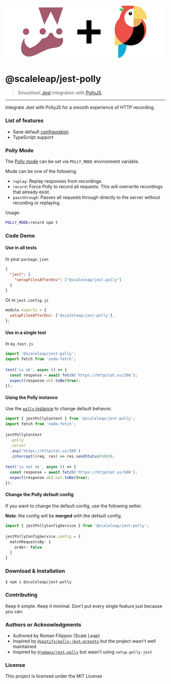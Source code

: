 ![](https://raw.githubusercontent.com/ScaleLeap/jest-polly/master/docs/assets/logo.png)

@scaleleap/jest-polly
=======================================

> Smoothest [Jest](https://github.com/facebook/jest) integration with [PollyJS](https://github.com/Netflix/pollyjs/).

* * *

Integrate Jest with PollyJS for a smooth experience of HTTP recording.

### List of features

 * Sane default [configuration](./src/config.ts)
 * TypeScript support

### Polly Mode

The [Polly mode](https://netflix.github.io/pollyjs/#/configuration?id=mode) can be set via `POLLY_MODE` environment variable.

Mode can be one of the following:

 * `replay`: Replay responses from recordings.
 * `record`: Force Polly to record all requests. This will overwrite recordings that already exist.
 * `passthrough`: Passes all requests through directly to the server without recording or replaying.

Usage:

```sh
POLLY_MODE=record npm t
```

### Code Demo

#### Use in all tests

In your `package.json`

```json
{
  "jest": {
    "setupFilesAfterEnv": ["@scaleleap/jest-polly"]
  }
}
```

Or in `jest.config.js`

```js
module.exports = {
  setupFilesAfterEnv: ['@scaleleap/jest-polly'],
};
```

#### Use in a single test

In `my.test.js`

```ts
import '@scaleleap/jest-polly';
import fetch from 'node-fetch';

test('is ok', async () => {
  const response = await fetch('https://httpstat.us/200');
  expect(response.ok).toBe(true);
});
```

#### Using the Polly instance

Use the [`polly` instance](https://netflix.github.io/pollyjs/#/api) to change default behavior.

```ts
import { jestPollyContext } from '@scaleleap/jest-polly';
import fetch from 'node-fetch';

jestPollyContext
  .polly
  .server
  .any('https://httpstat.us/500')
  .intercept((req, res) => res.sendStatus(500));

test('is not ok', async () => {
  const response = await fetch('https://httpstat.us/500');
  expect(response.ok).not.toBe(true);
});
```

#### Change the Polly default config

If you want to change the default config, use the following setter.

**Note**: the config will be **merged** with the default config.

```ts
import { jestPollyConfigService } from '@scaleleap/jest-polly';

jestPollyConfigService.config = {
  matchRequestsBy: {
    order: false
  }
}
```

### Download & Installation

```shell
$ npm i @scaleleap/jest-polly
```

### Contributing

Keep it simple. Keep it minimal. Don't put every single feature just because you can.

### Authors or Acknowledgments

* Authored by Roman Filippov (Scale Leap)
* Inspired by [`@spotify/polly-jest-presets`](https://github.com/spotify/polly-jest-presets) but the project wasn't well maintained
* Inspired by [`@jomaxx/jest-polly`](https://github.com/jomaxx/jest-polly) but wasn't using `setup-polly-jest`

### License

This project is licensed under the MIT License
